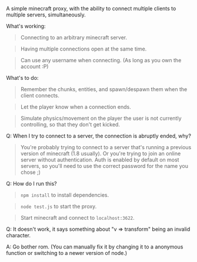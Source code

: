 A simple minecraft proxy, with the ability to connect multiple clients to multiple servers, simultaneously.

What's working:

>Connecting to an arbitrary minecraft server.

>Having multiple connections open at the same time.

>Can use any username when connecting. (As long as you own the account :P)


What's to do:

>Remember the chunks, entities, and spawn/despawn them when the client connects.

>Let the player know when a connection ends.

>Simulate physics/movement on the player the user is not currently controlling, so that they don't get kicked.

Q: When I try to connect to a server, the connection is abruptly ended, why?

> You're probably trying to connect to a server that's running a previous version of minecraft (1.8 usually).
> Or you're trying to join an online server without authentication. Auth is enabled by
> default on most servers, so you'll need to use the correct password for the name you chose ;)

Q: How do I run this?

> `npm install` to install dependencies.

> `node test.js` to start the proxy.

> Start minecraft and connect to `localhost:3622`.

Q: It doesn't work, it says something about "v => transform" being an invalid character.

A: Go bother rom. (You can manually fix it by changing it to a anonymous function or switching to a newer version of node.)